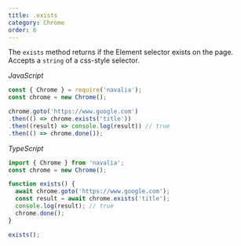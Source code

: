 ```yaml
---
title: .exists
category: Chrome
order: 6
---
```


The `exists` method returns if the Element selector exists on the page. Accepts a `string` of a css-style selector.

*JavaScript*
```js
const { Chrome } = require('navalia');
const chrome = new Chrome();

chrome.goto('https://www.google.com')
.then(() => chrome.exists('title'))
.then((result) => console.log(result)) // true
.then(() => chrome.done());
```

*TypeScript*
```ts
import { Chrome } from 'navalia';
const chrome = new Chrome();

function exists() {
  await chrome.goto('https://www.google.com');
  const result = await chrome.exists('title');
  console.log(result); // true
  chrome.done();
}

exists();
```
